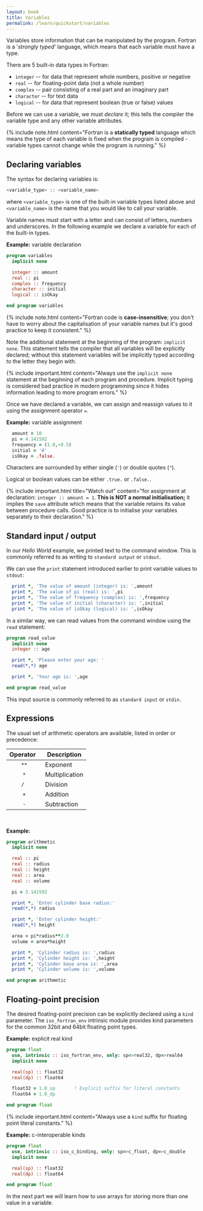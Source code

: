 ```yaml
---
layout: book
title: Variables
permalink: /learn/quickstart/variables
---
```


Variables store information that can be manipulated by the program.
Fortran is a '_strongly typed_' language, which means that each variable
must have a type.

There are 5 built-in data types in Fortran:

* `integer` -- for data that represent whole numbers, positive or negative
* `real` -- for floating-point data (not a whole number)
* `complex` -- pair consisting of a real part and an imaginary part
* `character` -- for text data
* `logical` -- for data that represent boolean (true or false) values

Before we can use a variable, we must _declare_ it; this tells the compiler
the variable type and any other variable attributes.

{% include note.html content="Fortran is a <b>statically typed</b> language which means the type of each
variable is fixed when the program is compiled - variable types cannot change while the program is running." %}

## Declaring variables

The syntax for declaring variables is:

```fortran
<variable_type> :: <variable_name>
```

where `<variable_type>` is one of the built-in variable types listed above and
`<variable_name>` is the name that you would like to call your variable.

Variable names must start with a letter and can consist of letters, numbers and underscores.
In the following example we declare a variable for each of the built-in types.

__Example:__ variable declaration

```fortran
program variables
  implicit none

  integer :: amount
  real :: pi
  complex :: frequency
  character :: initial
  logical :: isOkay

end program variables
```

{% include note.html content="Fortran code is __case-insensitive__; you don't have to worry about the
capitalisation of your variable names but it's good practice to keep it consistent." %}

Note the additional statement at the beginning of the program: `implicit none`.
This statement tells the compiler that all variables will be explicitly declared; without 
this statement variables will be implicitly typed according to the letter they begin with.

{% include important.html content="Always use the `implicit none` statement at
the beginning of each program and procedure. Implicit typing is considered bad practice in 
modern programming since it hides information leading to more program errors." %}


Once we have declared a variable, we can assign and reassign values to it using the assignment operator `=`.

__Example:__ variable assignment

```fortran
  amount = 10
  pi = 4.141592
  frequency = (1.0,-0.5)
  initial = 'A'
  isOkay = .false.
```

Characters are surrounded by either single (`'`) or double quotes (`"`).

Logical or boolean values can be either `.true.` or `.false.`.

{% include important.html title="Watch out" content="for assignment at declaration: `integer :: amount = 1`. 
__This is NOT a normal initialisation;__ it implies the `save` attribute which means that the variable retains
its value between procedure calls. Good practice is to initialise your variables separately to their declaration." %}


## Standard input / output

In our _Hello World_ example, we printed text to the command window.
This is commonly referred to as writing to `standard output` or `stdout`.

We can use the `print` statement introduced earlier to print variable values to `stdout`:

```fortran
  print *, 'The value of amount (integer) is: ',amount
  print *, 'The value of pi (real) is: ',pi
  print *, 'The value of frequency (complex) is: ',frequency
  print *, 'The value of initial (character) is: ',initial
  print *, 'The value of isOkay (logical) is: ',isOkay
```

In a similar way, we can read values from the command window
using the `read` statement:

```fortran
program read_value
  implicit none
  integer :: age

  print *, 'Please enter your age: '
  read(*,*) age

  print *, 'Your age is: ',age

end program read_value
```

This input source is commonly referred to as `standard input` or `stdin`.


## Expressions
The usual set of arithmetic operators are available, listed in order or precedence:

| Operator &nbsp;  | Description    |
|:----------------:|----------------|
| `**`             | Exponent       |
| `*`              | Multiplication |
| `/ `             | Division       |
| `+`              | Addition       |
| `-`              | Subtraction    |

<br>

__Example:__ 

```fortran
program arithmetic
  implicit none

  real :: pi
  real :: radius
  real :: height
  real :: area
  real :: volume

  pi = 3.141592

  print *, 'Enter cylinder base radius:'
  read(*,*) radius

  print *, 'Enter cylinder height:'
  read(*,*) height

  area = pi*radius**2.0
  volume = area*height

  print *, 'Cylinder radius is: ',radius
  print *, 'Cylinder height is: ',height
  print *, 'Cylinder base area is: ',area
  print *, 'Cylinder volume is: ',volume

end program arithmetic
```






## Floating-point precision

The desired floating-point precision can be explicitly declared using a `kind` parameter.
The `iso_fortran_env` intrinsic module provides kind parameters for the common 32bit and 64bit floating point types.

__Example:__ explicit real kind
```fortran
program float
  use, intrinsic :: iso_fortran_env, only: sp=>real32, dp=>real64
  implicit none

  real(sp) :: float32
  real(dp) :: float64

  float32 = 1.0_sp       ! Explicit suffix for literal constants
  float64 = 1.0_dp

end program float
```

{% include important.html content="Always use a `kind` suffix for floating point literal constants." %}

__Example:__ c-interoperable kinds
```fortran
program float
  use, intrinsic :: iso_c_binding, only: sp=>c_float, dp=>c_double
  implicit none

  real(sp) :: float32
  real(dp) :: float64

end program float
```

In the next part we will learn how to use arrays for storing more than one
value in a variable.